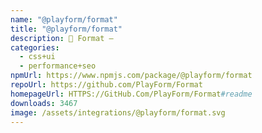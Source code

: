 ```yaml
---
name: "@playform/format"
title: "@playform/format"
description: 🗻 Format —
categories:
  - css+ui
  - performance+seo
npmUrl: https://www.npmjs.com/package/@playform/format
repoUrl: https://github.com/PlayForm/Format
homepageUrl: HTTPS://GitHub.Com/PlayForm/Format#readme
downloads: 3467
image: /assets/integrations/@playform/format.svg
---
```

